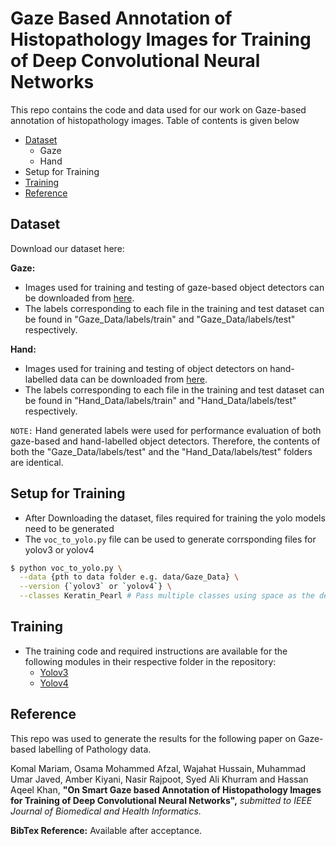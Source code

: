 # Gaze Based Annotation of Histopathology Images for Training of Deep Convolutional Neural Networks
This repo contains the code and data used for our work on Gaze-based annotation of histopathology images. Table of contents is given below
* [Dataset](#dataset)
   * Gaze
   * Hand
* Setup for Training
* [Training](#training)
* [Reference](#reference)

## Dataset
Download our dataset here:

**Gaze:** 
  - Images used for training and testing of gaze-based object detectors can be downloaded from [here](https://1drv.ms/u/s!As_geBXhgCy1qjOElYHo5oWX_OQ0?e=L38qQ6). 
  - The labels corresponding to each file in the training and test dataset can be found in "Gaze_Data/labels/train" and "Gaze_Data/labels/test" respectively. 

**Hand:** 
  - Images used for training and testing of object detectors on hand-labelled data can be downloaded from [here](https://1drv.ms/u/s!As_geBXhgCy1qwa3-NdukNHbLRsb?e=NT3Abi). 
  - The labels corresponding to each file in the training and test dataset can be found in "Hand_Data/labels/train" and "Hand_Data/labels/test" respectively. 
 
`NOTE:` Hand generated labels were used for performance evaluation of both gaze-based and hand-labelled object detectors. Therefore, the contents of both the "Gaze_Data/labels/test" and the "Hand_Data/labels/test" folders are identical. 

## Setup for Training
- After Downloading the dataset, files required for training the yolo models need to be generated
- The `voc_to_yolo.py` file can be used to generate corrsponding files for yolov3 or yolov4

```bash
$ python voc_to_yolo.py \
  --data {pth to data folder e.g. data/Gaze_Data} \
  --version {`yolov3` or `yolov4`} \
  --classes Keratin_Pearl # Pass multiple classes using space as the delimeter
```

## Training
- The training code and required instructions are available for the following modules in their respective folder in the repository:
  - [Yolov3](https://github.com/OAfzal/GazeYoloModels/blob/master/yolov3)
  - [Yolov4](https://github.com/OAfzal/GazeYoloModels/blob/master/yolov4)

## Reference
This repo was used to generate the results for the following paper on Gaze-based labelling of Pathology data. 
   
   Komal Mariam, Osama Mohammed Afzal, Wajahat Hussain, Muhammad Umar Javed, Amber Kiyani, Nasir Rajpoot, Syed Ali Khurram and Hassan Aqeel Khan, **"On Smart Gaze based Annotation of Histopathology Images for Training of Deep Convolutional Neural Networks",** *submitted to IEEE Journal of Biomedical and Health Informatics.*

**BibTex Reference:** Available after acceptance.
